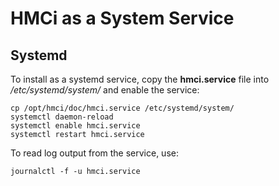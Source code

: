 # HMCi as a System Service

## Systemd

To install as a systemd service, copy the **hmci.service**
file into */etc/systemd/system/* and enable the service:

```shell
cp /opt/hmci/doc/hmci.service /etc/systemd/system/
systemctl daemon-reload
systemctl enable hmci.service
systemctl restart hmci.service
```

To read log output from the service, use:

```shell
journalctl -f -u hmci.service
```
